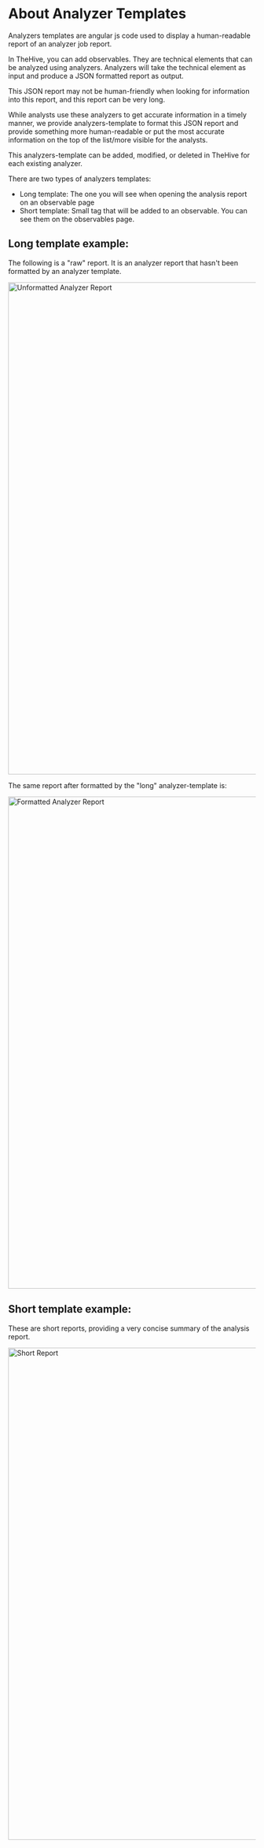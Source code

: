 # About Analyzer Templates

Analyzers templates are angular js code used to display a human-readable report of an analyzer job report.

In TheHive, you can add observables. They are technical elements that can be analyzed using analyzers. Analyzers will take the technical element as input and produce a JSON formatted report as output.

This JSON report may not be human-friendly when looking for information into this report, and this report can be very long. 

While analysts use these analyzers to get accurate information in a timely manner, we provide analyzers-template to format this JSON report and provide something more human-readable or put the most accurate information on the top of the list/more visible for the analysts.

This analyzers-template can be added, modified, or deleted in TheHive for each existing analyzer. 

There are two types of analyzers templates:

* Long template: The one you will see when opening the analysis report on an observable page
* Short template: Small tag that will be added to an observable. You can see them on the observables page.

## Long template example:

The following is a "raw" report. It is an analyzer report that hasn't been formatted by an analyzer template.

<img src="../images/unformatted-analyzer-report.png" alt="Unformatted Analyzer Report" width="1000" height="1000"/>

The same report after formatted by the "long" analyzer-template is:

<img src="../images/formatted-analyzer-report.png" alt="Formatted Analyzer Report" width="1000" height="1000"/>

## Short template example:

These are short reports, providing a very concise summary of the analysis report.

<img src="../images/short-report.png" alt="Short Report" width="1000" height="1000"/>
